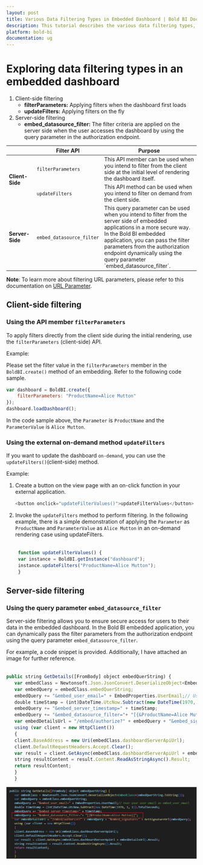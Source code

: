 ```yaml
---
layout: post
title: Various Data Filtering Types in Embedded Dashboard | Bold BI Docs
description: This tutorial describes the various data filtering types, client-side and server-side supported by Bold BI in an embedded dashboard.
platform: bold-bi
documentation: ug
---
```


# Exploring data filtering types in an embedded dashboard

   1. Client-side filtering
        - <b>filterParameters:</b> Applying filters when the dashboard first loads
        - <b>updateFilters:</b> Applying filters on the fly
   2. Server-side filtering
        - <b>embed_datasource_filter:</b> The filter criteria are applied on the server side when the user accesses the dashboard by using the query parameter in the authorization endpoint.

<table>
<thead>
<tr>
<th style="width: 15%;"></th>
<th style="width: 30%;">Filter API</th>
<th style="width: 55%;">Purpose</th>
</tr>
</thead>
<tr>
<td rowspan="2"><b>Client-Side</b></td>
<td><code>filterParameters</code></td>
<td>This API member can be used when you intend to filter from the client side at the initial level of rendering the dashboard itself.</td>
</tr>
<tr>
<td><code>updateFilters</code></td>
<td>This API method can be used when you intend to filter on demand from the client side.</td>
</tr>
<tr>
<td><b>Server-Side</b></td>
<td><code>embed_datasource_filter</code></td>
<td>This query parameter can be used when you intend to filter from the server side of embedded applications in a more secure way. In the Bold BI embedded application, you can pass the filter parameters from the authorization endpoint dynamically using the query parameter `embed_datasource_filter`.</td>
</tr>
</table>

**Note**: To learn more about filtering URL parameters, please refer to this documentation on [URL Parameter](/working-with-dashboards/preview-dashboard/urlparameters/).

## Client-side filtering
### Using the API member `filterParameters`

To apply filters directly from the client side during the initial rendering, use the `filterParameters` (client-side) API.

Example:

Please set the filter value in the `filterParameters` member in the `BoldBI.create()` method of an embedding. Refer to the following code sample.

```js
var dashboard = BoldBI.create({                            
    filterParameters: "ProductName=Alice Mutton"                           
});                          
dashboard.loadDashboard();

```

In the code sample above, the `Parameter` is `ProductName` and the `ParameterValue` is `Alice Mutton`.

### Using the external on-demand method `updateFilters`

If you want to update the dashboard `on-demand`, you can use the `updateFilters()`(client-side) method. 

Example:

1. Create a button on the view page with an on-click function in your external application.

    ```js
    <button onclick="updateFilterValues()">updateFilterValues</button>

    ```

2. Invoke the `updateFilters` method to perform filtering. In the following example, there is a simple demonstration of applying the `Parameter` as `ProductName` and `ParameterValue` as `Alice Mutton` in an on-demand rendering case using updateFilters.

   ```js

    function updateFilterValues() {
    var instance = BoldBI.getInstance("dashboard");
    instance.updateFilters("ProductName=Alice Mutton");
    }

   ```

## Server-side filtering
### Using the query parameter `embed_datasource_filter`

Server-side filtering allows you to ensure secure access for users to their data in the embedded dashboard. In the Bold BI embedded application, you can dynamically pass the filter parameters from the authorization endpoint using the query parameter `embed_datasource_filter`.

For example, a code snippet is provided. Additionally, I have attached an image for further reference.

```js
  
public string GetDetails([FromBody] object embedQuerString) {
​   var embedClass = Newtonsoft.Json.JsonConvert.DeserializeObject<EmbedClass>(embedQuerString.ToString()); 
   var embedQuery = embedClass.embedQuerString;           
   embedQuery += "&embed_user_email=" + EmbedProperties.UserEmail;// User your user-email as embed_user_email
   double timeStamp = (int)DateTime.UtcNow.Subtract(new DateTime(1970, 1, 1)).TotalSeconds;
   embedQuery += "&embed_server_timestamp=" + timeStamp;
   embedQuery += "&embed_datasource_filter="+ "[{&ProductName=Alice Mutton}]";            
   var embedDetailsUrl = "/embed/authorize?" + embedQuery + "&embed_signature=" + GetSignatureUrl(embedQuery);            
   using (var client = new HttpClient())            
   {                
   client.BaseAddress = new Uri(embedClass.dashboardServerApiUrl);                
   client.DefaultRequestHeaders.Accept.Clear();                
   var result = client.GetAsync(embedClass.dashboardServerApiUrl + embedDetailsUrl).Result;                
   string resultContent = result.Content.ReadAsStringAsync().Result;                
   return resultContent;            
   }       
   }

```

   ![embed_datasource_filter](/static/assets/faq/images/embed_datasource_filter.png)